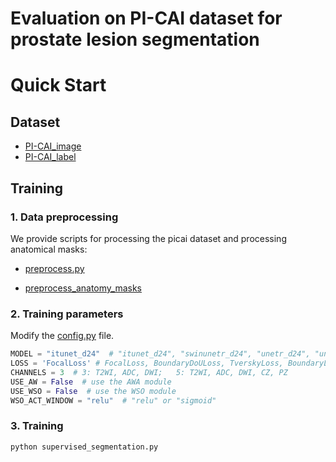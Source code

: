 # Evaluation on PI-CAI dataset for prostate lesion segmentation

# Quick Start
## Dataset
- [PI-CAI_image](https://pi-cai.grand-challenge.org/DATA/)
- [PI-CAI_label](https://github.com/DIAGNijmegen/picai_labels)

## Training

### 1. Data preprocessing
We provide scripts for processing the picai dataset and processing anatomical masks:

- [preprocess.py](./preprocess/preprocess.py)

- [preprocess_anatomy_masks](./preprocess/preprocess_anatomy_masks.py)


### 2. Training parameters
Modify the [config.py](./segmentation/config.py) file.
```python
MODEL = "itunet_d24"  # "itunet_d24", "swinunetr_d24", "unetr_d24", "unet_d24"
LOSS = 'FocalLoss' # FocalLoss, BoundaryDoULoss, TverskyLoss, BoundaryLoss
CHANNELS = 3  # 3: T2WI, ADC, DWI;   5: T2WI, ADC, DWI, CZ, PZ
USE_AW = False  # use the AWA module
USE_WSO = False  # use the WSO module
WSO_ACT_WINDOW = "relu"  # "relu" or "sigmoid"
```


### 3. Training
```
python supervised_segmentation.py
```